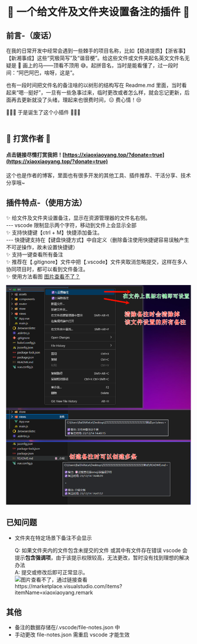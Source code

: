 <div align="center">

# 👻 一个给文件及文件夹设置备注的插件 👻

<div align="left">

## 前言-（废话）

在我的日常开发中经常会遇到一些棘手的项目名称，比如【稳进提质】【浙省事】【新湘事成】这些“究极简写”及“谐音梗”。给这些文件或文件夹起名英文文件名无疑是 🤣 画上的马——顶看不顶用 😅。起拼音名，当时是能看懂了，过一段时间：“阿巴阿巴，啥呀，这是”。

也有一段时间把文件名的备注啥的以树形的结构写在 Readme.md 里面，当时看起来“嗯···挺好”，一旦有一些急事过来，临时更改或者怎么样，就会忘记更新，后面再去更新就没了头绪，理起来也很费时间，😑 费心情！😒

🎉🎉🎉 于是诞生了这个小插件 🎉🎉🎉<br><br>

## 🧧 打赏作者 🧧

#### 点击链接尽情打赏我把！[https://xiaoxiaoyang.top/?donate=true](https://xiaoxiaoyang.top/?donate=true) <br>

这个也是作者的博客，里面也有很多开发的其他工具、插件推荐、干活分享、技术分享哦~
<br>

## 插件特点-（使用方法）

✨ 给文件及文件夹设置备注，显示在资源管理器的文件名右侧。
<br> --- vscode 限制显示两个字符，移动到文件上会显示全部
<br>✨ 支持快捷键【ctrl + M】快捷添加备注。
<br> --- 快捷键支持在【键盘快捷方式】中自定义（删除备注使用快捷键容易误触产生不可逆操作，故未设置快捷键）
<br>✨ 支持一键查看所有备注
<br>✨ 推荐在【.gitignore】文件中把【.vscode】文件夹取消忽略提交，这样在多人协同项目时，都可以看到文件备注。
<br>✨ 使用方法看图 [图片查看不了？](https://marketplace.visualstudio.com/items?itemName=xiaoxiaoyang.remark)

![图片查看不了，通过链接查看https://marketplace.visualstudio.com/items?itemName=xiaoxiaoyang.remark](image/image.png)

## 已知问题

- 文件夹在特定场景下备注不会显示

  Q: 如果文件夹内的文件包含未提交的文件 或其中有文件存在错误
  vscode 会提示<b>包含强调项</b>，由于该提示权限较高，无法更改，暂时没有找到理想的解决办法<br>
  A: 提交或修改后即可正常显示。
  ![图片查看不了，通过链接查看https://marketplace.visualstudio.com/items?itemName=xiaoxiaoyang.remark](image/image12.png)

## 其他

- 备注的数据存储在/.vscode/file-notes.json 中
- 手动更改 file-notes.json 需重启 vscode 才能生效
